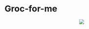 # Groc-for-me
<p align="center">
  <img src="https://user-images.githubusercontent.com/75428863/169760892-1abcc578-f5a7-49c8-ac89-ffbd8849c0db.jpg" style="max-width:250px; height:auto;">
</p>


